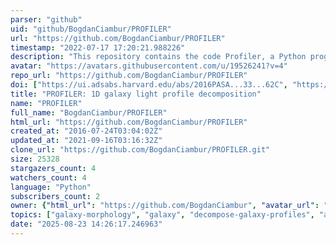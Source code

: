 ```yaml
---
parser: "github"
uid: "github/BogdanCiambur/PROFILER"
url: "https://github.com/BogdanCiambur/PROFILER"
timestamp: "2022-07-17 17:20:21.988226"
description: "This repository contains the code Profiler, a Python program for decomposing galaxy light profiles in 1D"
avatar: "https://avatars.githubusercontent.com/u/19526241?v=4"
repo_url: "https://github.com/BogdanCiambur/PROFILER"
doi: ["https://ui.adsabs.harvard.edu/abs/2016PASA...33...62C", "https://ui.adsabs.harvard.edu/abs/2017ascl.soft05010C/abstract"]
title: "PROFILER: 1D galaxy light profile decomposition"
name: "PROFILER"
full_name: "BogdanCiambur/PROFILER"
html_url: "https://github.com/BogdanCiambur/PROFILER"
created_at: "2016-07-24T03:04:02Z"
updated_at: "2021-09-16T03:16:32Z"
clone_url: "https://github.com/BogdanCiambur/PROFILER.git"
size: 25328
stargazers_count: 4
watchers_count: 4
language: "Python"
subscribers_count: 2
owner: {"html_url": "https://github.com/BogdanCiambur", "avatar_url": "https://avatars.githubusercontent.com/u/19526241?v=4", "login": "BogdanCiambur", "type": "User"}
topics: ["galaxy-morphology", "galaxy", "decompose-galaxy-profiles", "astronomical-algorithms", "python", "profile", "lmfit"]
date: "2025-08-23 14:26:17.246963"
---
```

